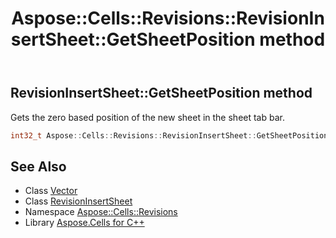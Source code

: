 ﻿---
title: Aspose::Cells::Revisions::RevisionInsertSheet::GetSheetPosition method
linktitle: GetSheetPosition
second_title: Aspose.Cells for C++ API Reference
description: 'Aspose::Cells::Revisions::RevisionInsertSheet::GetSheetPosition method. Gets the zero based position of the new sheet in the sheet tab bar in C++.'
type: docs
weight: 900
url: /cpp/aspose.cells.revisions/revisioninsertsheet/getsheetposition/
---
## RevisionInsertSheet::GetSheetPosition method


Gets the zero based position of the new sheet in the sheet tab bar.

```cpp
int32_t Aspose::Cells::Revisions::RevisionInsertSheet::GetSheetPosition()
```

## See Also

* Class [Vector](../../../aspose.cells/vector/)
* Class [RevisionInsertSheet](../)
* Namespace [Aspose::Cells::Revisions](../../)
* Library [Aspose.Cells for C++](../../../)
